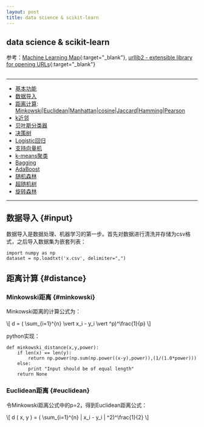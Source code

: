 ```yaml
---
layout: post
title: data science & scikit-learn
---
```


<script type="text/javascript" src="{{site.baseurl}}/MathJax-2.7.0/MathJax.js?config=TeX-AMS-MML_HTMLorMML"></script>

## data science & scikit-learn

参考：[Machine Learning Map][ref1]{:target="_blank"}, [urllib2 - extensible library for opening URLs][ref2]{:target="_blank"}

[ref1]:http://scikit-learn.org/stable/tutorial/machine_learning_map/index.html
[ref2]:https://docs.python.org/2/library/urllib2.html

<h2 id="top"></h2>

***

*   [基本功能](#basic)
*   [数据导入](#input)
*   [距离计算](#distance): [Minkowski](#cover)\|[Euclidean](#euclidean)\|[Manhattan](#manhattan)\|[cosine](#cosine)\|[Jaccard](#jaccard)\|[Hamming](#hamming)\|[Pearson](#pearson)
*   [k近邻](#knn)
*   [贝叶斯分类器](#proxy)
*   [决策树](#timeout)
*   [Logistic回归](#error)
*   [支持向量机](#error)
*   [k-means聚类](#error)
*   [Bagging](#error)
*   [AdaBoost](#error)
*   [随机森林](#error)
*   [超随机树](#error)
*   [旋转森林](#error)


***

## 数据导入 {#input}

数据导入是数据处理、机器学习的第一步。首先对数据进行清洗并存储为csv格式，之后导入数据集为嵌套列表：

    import numpy as np
    dataset = np.loadtxt('x.csv', delimiter=",")

## 距离计算 {#distance}

### Minkowski距离 {#minkowski}

Minkowski距离的计算公式为：

\\[ d = ( \sum_{i=1}^{n} \vert x_i - y_i \vert ^p)^\frac{1}{p} \\]

python实现：

    def minkowski_distance(x,y,power):
        if len(x) == len(y):
            return np.power(np.sum(np.power((x-y),power)),(1/(1.0*power)))
        else:
            print "Input should be of equal length"
        return None

### Euclidean距离 {#euclidean}

令Minkowski距离公式中的p=2，得到Euclidean距离公式：

\\[ d ( x, y ) = ( \sum_{i=1}^{n} | x_i - y_i | ^2)^\frac{1}{2} \\]
